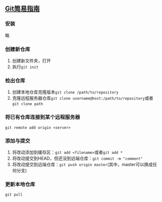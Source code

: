 ## [Git简易指南](http://www.bootcss.com/p/git-guide/)

### 安装
略

### 创建新仓库
1. 创建新文件夹，打开
2. 执行`git init`

### 检出仓库
1. 创建本地仓库克隆版本`git clone /path/to/repository`
2. 克隆远程服务器仓库`git clone username@host:/path/to/repository`或者`git clone path`

### 将已有仓库连接到某个远程服务器
`git remote add origin <server>`

### 添加与提交
1. 将改动添加到缓存区：`git add <filename>`或者`git add *`
2. 将改动提交到HEAD，但还没到远端仓库：`git commit -m "comment"`
3. 将改动提交到远端仓库：`git push origin master`(其中，master可以换成任何分支)

### 更新本地仓库
`git pull`